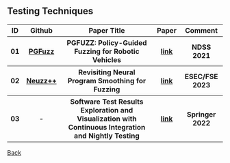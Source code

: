 <head>
  <meta charset="utf-8">

  <meta name="description" content="Testing Techniques">
  <meta name="author" content="SitePoint">

  <link rel="stylesheet" href="css/styles.css?v=1.0">

  <!--[if lt IE 9]>
    <script src="https://cdnjs.cloudflare.com/ajax/libs/html5shiv/3.7.3/html5shiv.js"></script>
  <![endif]-->
</head>

<body>
  
  <h2>Testing Techniques </h2>
  
<table class="tg">

  <tr>
    <th> ID </th>    
    <th> Github </th>    
    <th class="tg-yw4l"> Paper Title </th> 
    <th> Paper </th>    
    <th class="tg-yw4l"> Comment </th> 
  </tr>
  
  <tr>
    <th> 01 </th>
    <th> <a href="https://github.com/purseclab/PGFuzz">PGFuzz</a> </th>
    <th class="tg-yw4l"> PGFUZZ: Policy-Guided Fuzzing for Robotic Vehicles </th> 
    <th> <a href="https://www.ndss-symposium.org/ndss-paper/pgfuzz-policy-guided-fuzzing-for-robotic-vehicles/">link</a> </th>    
    <th class="tg-yw4l">  NDSS 2021 </th>   
  </tr>

  <tr>
    <th> 02 </th>
    <th> <a href="https://github.com/boschresearch/neuzzplusplus">Neuzz++</a> </th>
    <th class="tg-yw4l"> Revisiting Neural Program Smoothing for Fuzzing </th> 
    <th> <a href="https://arxiv.org/pdf/2309.16618.pdf">link</a> </th>
    <th class="tg-yw4l"> ESEC/FSE 2023 </th>
  </tr>

  <tr>
    <th> 03 </th>
    <th> - </th>     
    <th class="tg-yw4l"> Software Test Results Exploration and Visualization with Continuous Integration and Nightly Testing </th> 
    <th> <a href="https://link.springer.com/chapter/10.1007/978-3-031-28332-1_25"> link </a> </th>    
    <th class="tg-yw4l"> Springer 2022 </th>   
  </tr>

</table>
<a href="https://github.com/Trusted-AI-in-System-Test/Literature">Back</a>
  
</body>
</html>
